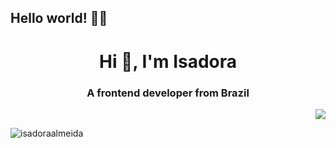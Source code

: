 ## Hello world! :woman_technologist:

<h1 align="center">Hi 👋, I'm Isadora</h1>
<h3 align="center">A frontend developer from Brazil</h3>

<p align="right">
   <a href="https://www.linkedin.com/in/isadora-almeida-53b871171" alt="Linkedin">
  <img src="https://img.shields.io/badge/-Linkedin-0e76a8?style=for-the-badge&logo=Linkedin&logoColor=white&link=https://www.linkedin.com/in/isadora-almeida-53b871171" /></a>
</p>  

<p align="left"> <img src="https://komarev.com/ghpvc/?username=IsadoraAlmeida&label=Profile%20views&color=0e75b6&style=flat" alt="isadoraalmeida" /> </p>
